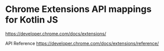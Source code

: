# Chrome Extensions API mappings for Kotlin JS

https://developer.chrome.com/docs/extensions/

API Reference
https://developer.chrome.com/docs/extensions/reference/
